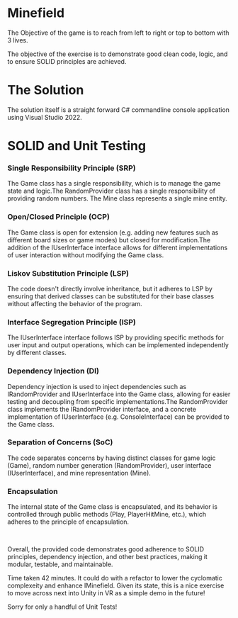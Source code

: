 # Minefield

The Objective of the game is to reach from left to right or top to bottom with 3 lives. 

The objective of the exercise is to demonstrate good clean code, logic, and to ensure SOLID principles are achieved.

# The Solution
The solution itself is a straight forward C# commandline console application using Visual Studio 2022.

# SOLID and Unit Testing

### Single Responsibility Principle (SRP)
The Game class has a single responsibility, which is to manage the game state and logic.The RandomProvider class has a single responsibility of providing random numbers. The Mine class represents a single mine entity.

### Open/Closed Principle (OCP)
The Game class is open for extension (e.g. adding new features such as different board sizes or game modes) but closed for modification.The addition of the IUserInterface interface allows for different implementations of user interaction without modifying the Game class.

### Liskov Substitution Principle (LSP)
The code doesn't directly involve inheritance, but it adheres to LSP by ensuring that derived classes can be substituted for their base classes without affecting the behavior of the program.

### Interface Segregation Principle (ISP)
The IUserInterface interface follows ISP by providing specific methods for user input and output operations, which can be implemented independently by different classes.

### Dependency Injection (DI)
Dependency injection is used to inject dependencies such as IRandomProvider and IUserInterface into the Game class, allowing for easier testing and decoupling from specific implementations.The RandomProvider class implements the IRandomProvider interface, and a concrete implementation of IUserInterface (e.g. ConsoleInterface) can be provided to the Game class.

### Separation of Concerns (SoC)
The code separates concerns by having distinct classes for game logic (Game), random number generation (RandomProvider), user interface (IUserInterface), and mine representation (Mine). 

### Encapsulation
The internal state of the Game class is encapsulated, and its behavior is controlled through public methods (Play, PlayerHitMine, etc.), which adheres to the principle of encapsulation.

&nbsp;

Overall, the provided code demonstrates good adherence to SOLID principles, dependency injection, and other best practices, making it modular, testable, and maintainable.

Time taken 42 minutes. It could do with a refactor to lower the cyclomatic complexeity and enhance IMinefield. Given its state, this is a nice exercise to move across next into Unity in VR as a simple demo in the future! 

Sorry for only a handful of Unit Tests!
